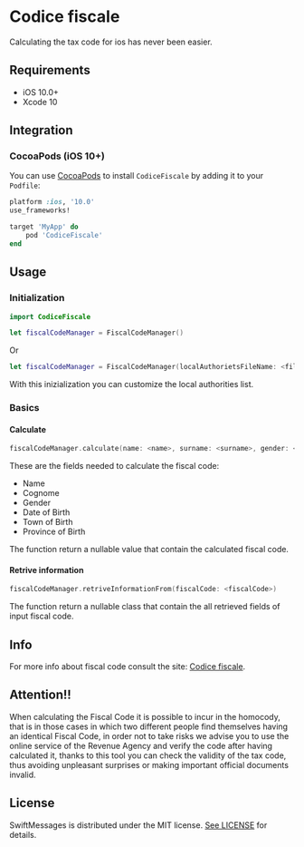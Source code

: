 # Codice fiscale

Calculating the tax code for ios has never been easier.

## Requirements

- iOS 10.0+
- Xcode 10

## Integration

### CocoaPods (iOS 10+)

You can use [CocoaPods](http://cocoapods.org/) to install `CodiceFiscale` by adding it to your `Podfile`:

```ruby
platform :ios, '10.0'
use_frameworks!

target 'MyApp' do
    pod 'CodiceFiscale'
end
```

## Usage

### Initialization

```swift
import CodiceFiscale
```

```swift
let fiscalCodeManager = FiscalCodeManager()
```

Or

```swift
let fiscalCodeManager = FiscalCodeManager(localAuthorietsFileName: <fileName>, localAuthorietsExtension: <extensionName>)
```

With this inizialization you can customize the local authorities list.

### Basics

#### Calculate

````swift
fiscalCodeManager.calculate(name: <name>, surname: <surname>, gender: <gender>, date: <date>, town: <town>, province: <province>)
````

These are the fields needed to calculate the fiscal code:

- Name
- Cognome
- Gender
- Date of Birth
- Town of Birth
- Province of Birth

The function return a nullable value that contain the calculated fiscal code.

#### Retrive information

````swift
fiscalCodeManager.retriveInformationFrom(fiscalCode: <fiscalCode>)
````

The function return a nullable class that contain the all retrieved fields of input fiscal code.


## Info

For more info about fiscal code consult the site: [Codice fiscale](https://it.wikipedia.org/wiki/Codice_fiscale).

## Attention!!

When calculating the Fiscal Code it is possible to incur in the homocody, that is in those cases in which two different people find themselves having an identical Fiscal Code, in order not to take risks we advise you to use the online service of the Revenue Agency and verify the code after having calculated it, thanks to this tool you can check the validity of the tax code, thus avoiding unpleasant surprises or making important official documents invalid.

## License

SwiftMessages is distributed under the MIT license. [See LICENSE](./LICENSE.md) for details.